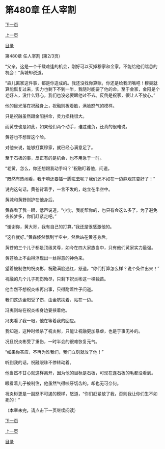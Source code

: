 <h1>第480章   任人宰割</h1>
            <div><p><a href="./1439_%E7%AC%AC480%E7%AB%A0_%E4%BB%BB%E4%BA%BA%E5%AE%B0%E5%89%B2.md">下一页</a></p><p><a href="./1437_%E7%AC%AC480%E7%AB%A0_%E4%BB%BB%E4%BA%BA%E5%AE%B0%E5%89%B2.md">上一页</a></p><p><a href="../">目录</a></p></div>
            <div><p>第480章   任人宰割 (第2/3页)</p><p>“父亲，这是一个千载难逢的机会，刚好可以灭掉穆家和金家，不能给他们喘息的机会！”黄城却说道。</p><p>“森儿离家这件事，都是你造成的。我还没找你算账，你还是给我闭嘴吧！穆昊就算能恢复过来，实力也剩下不到一半，我随时能要了他的命。至于金家，金阳是个老好人，没什么野心，我们也没必要跟他过不去。反倒是祝家，很让人不放心。”</p><p>他的目光落在祝融身上，祝融则板着脸，满脸怒气的模样。</p><p>只是祝融虽然跟金阳拼命，灵力损耗很大。</p><p>而黄苍也是如此，如果他们两个动手，谁胜谁负，还真的很难说。</p><p>黄苍也不想冒这个险。</p><p>对他来说，能够打赢穆家，就已经心满意足了。</p><p>至于石板的事，反正有的是机会，也不用急于一时。</p><p>“老黄，怎么，你还想跟我动手吗？”祝融盯着他，问道。</p><p>“既然有热闹看，我干嘛还要插一脚进去呢？我们还不如在一边静观其变好了！”</p><p>说完这句话，黄苍背着手，一言不发的，屹立在半空中。</p><p>黄城和黄野则护在他身后。</p><p>黄森看了我一眼，低声说道，“小沈，我能帮你的，也只有会这么多了。为了避免夜长梦多，你们赶紧走吧。”</p><p>“谢谢你，黄大哥，我有自己的打算。”我还是很感激他的。</p><p>“这样就好。”黄森倏然飘到半空中，然后站在黄苍身后。</p><p>黄苍的三个儿子都是顶级灵尊，如今在四大家族当中，只有他们黄家实力最强。</p><p>黄苍脸上不由得浮现出一丝得意的神色来。</p><p>望着被制住的祝炎彬，祝融满脸通红，怒道，“你们打算怎么样？说个条件出来！”</p><p>祝融的几个儿子死伤殆尽，只剩下祝炎彬这一棵独苗。</p><p>他当然不想祝炎彬再出事，只得耐着性子问道。</p><p>我们这边金阳受了伤，由金航扶着，站在一边。</p><p>冯夷则站在祝炎彬身边要挟着他。</p><p>冯夷看了我一眼，他在等着我的回应。</p><p>我知道，这种时候杀了祝炎彬，只能让祝融更加暴虐，也是于事无补的。</p><p>况且祝炎彬受了重伤，一时半会的很难恢复元气。</p><p>“如果你答应，不再为难我们，我们立刻就放了他！”</p><p>听到我的话，祝融眼珠不停转动着。</p><p>他当然不甘心就这样离开，因为他的目标是石板，可现在连石板的毛都没看到。</p><p>眼看着儿子被制住，他虽然气得咬牙切齿的，却也无可奈何。</p><p>祝炎彬更是一副怒不可遏的模样，怒道，“你们赶紧放了我，否则我让你们生不如死的！”</p><p>（本章未完，请点击下一页继续阅读）</p></div>
            <div><p><a href="./1439_%E7%AC%AC480%E7%AB%A0_%E4%BB%BB%E4%BA%BA%E5%AE%B0%E5%89%B2.md">下一页</a></p><p><a href="./1437_%E7%AC%AC480%E7%AB%A0_%E4%BB%BB%E4%BA%BA%E5%AE%B0%E5%89%B2.md">上一页</a></p><p><a href="../">目录</a></p></div>